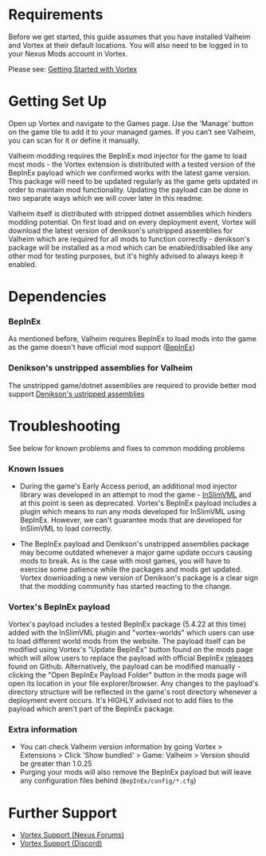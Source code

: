 # Requirements

Before we get started, this guide assumes that you have installed Valheim and Vortex at their default locations. You will also need to be logged in to your Nexus Mods account in Vortex.

Please see: [Getting Started with Vortex](/en/vortex/users/getting-started)

# Getting Set Up

Open up Vortex and navigate to the Games page. Use the 'Manage' button on the game tile to add it to your managed games. If you can’t see Valheim, you can scan for it or define it manually.

Valheim modding requires the BepInEx mod injector for the game to load most mods - the Vortex extension is distributed with a tested version of the BepInEx payload which we confirmed works with
the latest game version. This package will need to be updated regularly as the game gets updated in order to maintain mod functionality. Updating the payload can be done in two separate ways which
we will cover later in this readme.

Valheim itself is distributed with stripped dotnet assemblies which hinders modding potential. On first load and on every deployment event, Vortex will download the latest version of denikson's
unstripped assemblies for Valheim which are required for all mods to function correctly - denikson's package will be installed as a mod which can be enabled/disabled like any other mod for testing purposes,
but it's highly advised to always keep it enabled.

# Dependencies

### BepInEx

As mentioned before, Valheim requires BepInEx to load mods into the game as the game doesn't have official mod support ([BepInEx](https://github.com/BepInEx/BepInEx))

### Denikson's unstripped assemblies for Valheim

The unstripped game/dotnet assemblies are required to provide better mod support [Denikson's ustripped assemblies](https://valheim.thunderstore.io/package/denikson/BepInExPack_Valheim/)

# Troubleshooting

See below for known problems and fixes to common modding problems

### Known Issues

* During the game's Early Access period, an additional mod injector library was developed in an attempt to mod the game - [InSlimVML](https://github.com/PJninja/InSlimVML) and at this point is seen as deprecated. Vortex's BepInEx payload includes a plugin which means to run any mods developed for InSlimVML using BepInEx. However, we can't guarantee mods that are developed for InSlimVML to load correctly.

* The BepInEx payload and Denikson's unstripped assemblies package may become outdated whenever a major game update occurs causing mods to break. As is the case with most games, you will have to exercise some patience while the packages and mods get updated. Vortex downloading a new version of Denikson's package is a clear sign that the modding community has started reacting to the change.

### Vortex's BepInEx payload

Vortex's payload includes a tested BepInEx package (5.4.22 at this time) added with the InSlimVML plugin and "vortex-worlds" which users can use to load different world mods from the website. The payload itself can be modified using Vortex's "Update BepInEx" button found on the mods page which will allow users to replace the payload with official BepInEx [releases](https://github.com/BepInEx/BepInEx/releases) found on Github.
Alternatively, the payload can be modified manually - clicking the "Open BepInEx Payload Folder" button in the mods page will open its location in your file explorer/browser. Any changes to the payload's directory structure will be reflected in the game's root directory whenever a deployment event occurs. It's HIGHLY advised not to add files to the payload which aren't part of the BepInEx package.

### Extra information
* You can check Valheim version information by going Vortex > Extensions > Click 'Show bundled' > Game: Valheim > Version should be greater than 1.0.25
* Purging your mods will also remove the BepInEx payload but will leave any configuration files behind (`BepInEx/config/*.cfg`)

# Further Support

* [Vortex Support (Nexus Forums) ](https://forums.nexusmods.com/index.php?/forum/4306-vortex-support/)
* [Vortex Support (Discord)](https://discord.com/channels/215154001799413770/408252140533055499)
